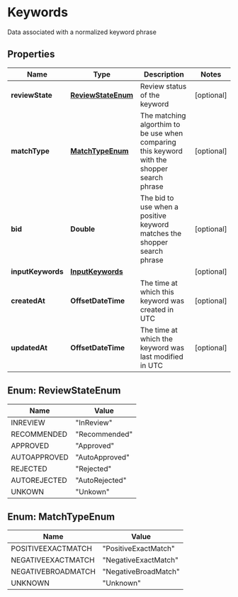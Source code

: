 

# Keywords

Data associated with a normalized keyword phrase

## Properties

| Name | Type | Description | Notes |
|------------ | ------------- | ------------- | -------------|
|**reviewState** | [**ReviewStateEnum**](#ReviewStateEnum) | Review status of the keyword |  [optional] |
|**matchType** | [**MatchTypeEnum**](#MatchTypeEnum) | The matching algorthim to be use when comparing this keyword with the shopper search phrase |  [optional] |
|**bid** | **Double** | The bid to use when a positive keyword matches the shopper search phrase |  [optional] |
|**inputKeywords** | [**InputKeywords**](InputKeywords.md) |  |  [optional] |
|**createdAt** | **OffsetDateTime** | The time at which this keyword was created in UTC |  [optional] |
|**updatedAt** | **OffsetDateTime** | The time at which the keyword was last modified in UTC |  [optional] |



## Enum: ReviewStateEnum

| Name | Value |
|---- | -----|
| INREVIEW | &quot;InReview&quot; |
| RECOMMENDED | &quot;Recommended&quot; |
| APPROVED | &quot;Approved&quot; |
| AUTOAPPROVED | &quot;AutoApproved&quot; |
| REJECTED | &quot;Rejected&quot; |
| AUTOREJECTED | &quot;AutoRejected&quot; |
| UNKOWN | &quot;Unkown&quot; |



## Enum: MatchTypeEnum

| Name | Value |
|---- | -----|
| POSITIVEEXACTMATCH | &quot;PositiveExactMatch&quot; |
| NEGATIVEEXACTMATCH | &quot;NegativeExactMatch&quot; |
| NEGATIVEBROADMATCH | &quot;NegativeBroadMatch&quot; |
| UNKNOWN | &quot;Unknown&quot; |



